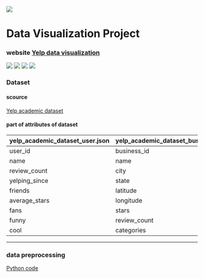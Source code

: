 ![](https://ws1.sinaimg.cn/large/006tNbRwly1fvh59oez3dj304t04uaap.jpg)
# Data Visualization Project

### website [Yelp data visualization](taviz2018.web.illinois.edu)  

![](https://ws3.sinaimg.cn/large/006tNbRwly1fx1dyfxv8gj31kw3bftr9.jpg)
![](https://ws3.sinaimg.cn/large/006tNbRwly1fx1dymiixpj31kw2upayv.jpg)
![](https://ws1.sinaimg.cn/large/006tNbRwly1fx1dyrsnlqj31kw35hnge.jpg)
![](https://ws3.sinaimg.cn/large/006tNbRwly1fx1dyyqviuj31kw1vh7e8.jpg)


### Dataset
#### scource

[Yelp academic dataset](https://www.kaggle.com/yelp-dataset/yelp-dataset)  

#### part of attributes of dataset

|yelp_academic_dataset_user.json|yelp_academic_dataset_business.json|yelp_academic_dataset_review.json|
|---|---|---
|user_id|business_id|review_id
|name|name|user_id
|review_count|city|business_id
|yelping_since|state|stars
|friends|latitude|date
|average_stars|longitude|text
|fans|stars|text
|funny|review_count|funny
|cool|categories|cool



****

### data preprocessing

[Python code](https://github.com/Yiqing2018/Yelp-Data-Visualization/tree/master/preprocessing)  

